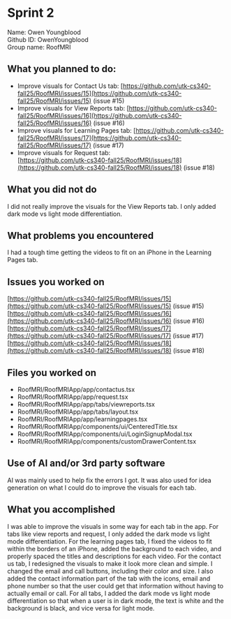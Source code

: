 # **Sprint 2**

Name: Owen Youngblood   
Github ID: OwenYoungblood  
Group name: RoofMRI

## **What you planned to do:**

* Improve visuals for Contact Us tab: [https://github.com/utk-cs340-fall25/RoofMRI/issues/15](https://github.com/utk-cs340-fall25/RoofMRI/issues/15)  (issue \#15)  
* Improve visuals for View Reports tab: [https://github.com/utk-cs340-fall25/RoofMRI/issues/16](https://github.com/utk-cs340-fall25/RoofMRI/issues/16)  (issue \#16)  
* Improve visuals for Learning Pages tab: [https://github.com/utk-cs340-fall25/RoofMRI/issues/17](https://github.com/utk-cs340-fall25/RoofMRI/issues/17)  (issue \#17)  
* Improve visuals for Request tab:   
  [https://github.com/utk-cs340-fall25/RoofMRI/issues/18](https://github.com/utk-cs340-fall25/RoofMRI/issues/18)  (issue \#18)

## **What you did not do**

I did not really improve the visuals for the View Reports tab. I only added dark mode vs light mode differentiation.

## **What problems you encountered**

I had a tough time getting the videos to fit on an iPhone in the Learning Pages tab.

## **Issues you worked on**

[https://github.com/utk-cs340-fall25/RoofMRI/issues/15](https://github.com/utk-cs340-fall25/RoofMRI/issues/15)  (issue \#15)  
[https://github.com/utk-cs340-fall25/RoofMRI/issues/16](https://github.com/utk-cs340-fall25/RoofMRI/issues/16)  (issue \#16)  
[https://github.com/utk-cs340-fall25/RoofMRI/issues/17](https://github.com/utk-cs340-fall25/RoofMRI/issues/17)  (issue \#17)  
[https://github.com/utk-cs340-fall25/RoofMRI/issues/18](https://github.com/utk-cs340-fall25/RoofMRI/issues/18)  (issue \#18)

## **Files you worked on**

* RoofMRI/RoofMRIApp/app/contactus.tsx  
* RoofMRI/RoofMRIApp/app/request.tsx  
* RoofMRI/RoofMRIApp/app/tabs/viewreports.tsx  
* RoofMRI/RoofMRIApp/app/tabs/layout.tsx  
* RoofMRI/RoofMRIApp/app/learningpages.tsx  
* RoofMRI/RoofMRIApp/components/ui/CenteredTitle.tsx  
* RoofMRI/RoofMRIApp/components/ui/LoginSignupModal.tsx  
* RoofMRI/RoofMRIApp/components/customDrawerContent.tsx

## **Use of AI and/or 3rd party software**

AI was mainly used to help fix the errors I got. It was also used for idea generation on what I could do to improve the visuals for each tab.

## **What you accomplished**

I was able to improve the visuals in some way for each tab in the app. For tabs like view reports and request, I only added the dark mode vs light mode differentiation. For the learning pages tab, I fixed the videos to fit within the borders of an iPhone, added the background to each video, and properly spaced the titles and descriptions for each video. For the contact us tab, I redesigned the visuals to make it look more clean and simple. I changed the email and call buttons, including their color and size. I also added the contact information part of the tab with the icons, email and phone number so that the user could get that information without having to actually email or call. For all tabs, I added the dark mode vs light mode differentiation so that when a user is in dark mode, the text is white and the background is black, and vice versa for light mode.  
